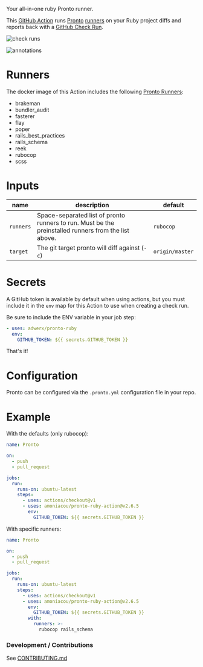 Your all-in-one ruby Pronto runner.

This [GitHub Action](https://github.com/features/actions) runs [Pronto](https://github.com/prontolabs/pronto) [runners](https://github.com/prontolabs/pronto#runners) on your Ruby project diffs and reports back with a [GitHub Check Run](https://developer.github.com/apps/quickstart-guides/creating-ci-tests-with-the-checks-api/).

![check runs](static/checkrun.png)

![annotations](static/annotations.png)

# Runners

The docker image of this Action includes the following [Pronto Runners](https://github.com/prontolabs/pronto#runners):

- brakeman
- bundler_audit
- fasterer
- flay
- poper
- rails_best_practices
- rails_schema
- reek
- rubocop
- scss

# Inputs

| name      | description                                                                                          | default         |
| --------- | ---------------------------------------------------------------------------------------------------- | --------------- |
| `runners` | Space-separated list of pronto runners to run. Must be the preinstalled runners from the list above. | `rubocop`       |
| `target`  | The git target pronto will diff against (`-c`)                                                       | `origin/master` |

# Secrets

A GitHub token is available by default when using actions, but you must include it in the `env` map for this Action to use when creating a check run.

Be sure to include the ENV variable in your job step:

```yaml
- uses: adwerx/pronto-ruby
  env:
    GITHUB_TOKEN: ${{ secrets.GITHUB_TOKEN }}
```

That's it!

# Configuration

Pronto can be configured via the `.pronto.yml` configuration file in your repo.

# Example

With the defaults (only rubocop):

```yaml
name: Pronto

on:
  - push
  - pull_request

jobs:
  run:
    runs-on: ubuntu-latest
    steps:
      - uses: actions/checkout@v1
      - uses: amoniacou/pronto-ruby-action@v2.6.5
        env:
          GITHUB_TOKEN: ${{ secrets.GITHUB_TOKEN }}
```

With specific runners:

```yaml
name: Pronto

on:
  - push
  - pull_request

jobs:
  run:
    runs-on: ubuntu-latest
    steps:
      - uses: actions/checkout@v1
      - uses: amoniacou/pronto-ruby-action@v2.6.5
        env:
          GITHUB_TOKEN: ${{ secrets.GITHUB_TOKEN }}
        with:
          runners: >-
            rubocop rails_schema
```

### Development / Contributions

See [CONTRIBUTING.md](./CONTRIBUTING.md)
